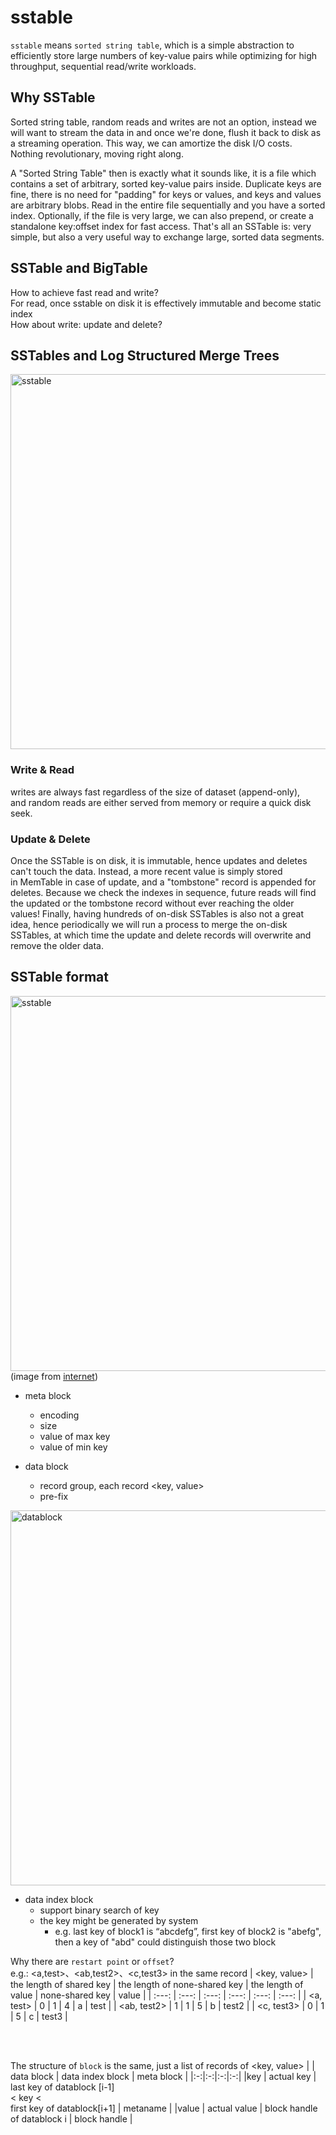 # sstable

`sstable` means `sorted string table`, which is a simple abstraction to efficiently store large numbers of key-value pairs while optimizing for high throughput, sequential read/write workloads.

## Why SSTable

Sorted string table, random reads and writes are not an option, instead we will want to stream the data in and once we're done, flush it back to disk as a streaming operation. This way, we can amortize the disk I/O costs. Nothing revolutionary, moving right along.  

A "Sorted String Table" then is exactly what it sounds like, it is a file which contains a set of arbitrary, sorted key-value pairs inside. Duplicate keys are fine, there is no need for "padding" for keys or values, and keys and values are arbitrary blobs. Read in the entire file sequentially and you have a sorted index. Optionally, if the file is very large, we can also prepend, or create a standalone key:offset index for fast access. That's all an SSTable is: very simple, but also a very useful way to exchange large, sorted data segments.  

## SSTable and BigTable

How to achieve fast read and write?  
For read, once sstable on disk it is effectively immutable and become static index  
How about write: update and delete?  

## SSTables and Log Structured Merge Trees

<img src="https://user-images.githubusercontent.com/16873751/96522374-1da0c780-1228-11eb-9157-7ee4c569cf65.png
" alt="sstable" width="600"/>  

### Write & Read
writes are always fast regardless of the size of dataset (append-only), and random reads are either served from memory or require a quick disk seek.  

### Update & Delete
Once the SSTable is on disk, it is immutable, hence updates and deletes can't touch the data. Instead, a more recent value is simply stored in MemTable in case of update, and a "tombstone" record is appended for deletes. Because we check the indexes in sequence, future reads will find the updated or the tombstone record without ever reaching the older values! Finally, having hundreds of on-disk SSTables is also not a great idea, hence periodically we will run a process to merge the on-disk SSTables, at which time the update and delete records will overwrite and remove the older data.  

## SSTable format

<img src="https://user-images.githubusercontent.com/16873751/96522495-5476dd80-1228-11eb-8498-7fd74248433c.png
" alt="sstable" width="600"/>  
(image from [internet](https://www.cnblogs.com/cobbliu/p/6194072.html))



- meta block
  - encoding
  - size
  - value of max key
  - value of min key
  
- data block
  - record group, each record <key, value>
  - pre-fix

<img src="https://user-images.githubusercontent.com/16873751/96659380-a89ec200-12fb-11eb-9ede-e854f49fa0ca.png
" alt="datablock" width="600"/>  

- data index block
  - support binary search of key
  - the key might be generated by system
    + e.g. last key of block1 is “abcdefg”, first key of block2 is "abefg", then a key of "abd" could distinguish those two block

Why there are `restart point` or `offset`?  
e.g.: <a,test>、<ab,test2>、<c,test3> in the same record
| <key, value>  | the length of shared key  | the length of none-shared key  | the length of value  |  none-shared key  | value |
| :---: | :---: | :---: | :---: | :---: | :---: |
| <a, test>  | 0  | 1  | 4  | a  | test  |
| <ab, test2>  | 1  | 1  | 5  | b  | test2  |
| <c, test3>  | 0  |  1 |  5 | c  | test3  |

<br/><br/>

The structure of `block` is the same, just a list of records of <key, value>
|   | data block  | data index block  | meta block  |
|:-:|:-:|:-:|:-:|
|key  | actual key   | last key of datablock [i-1] <br/>< key < <br/>first key of datablock[i+1]  | metaname  |
|value   | actual value   | block handle of datablock i  | block handle  |


